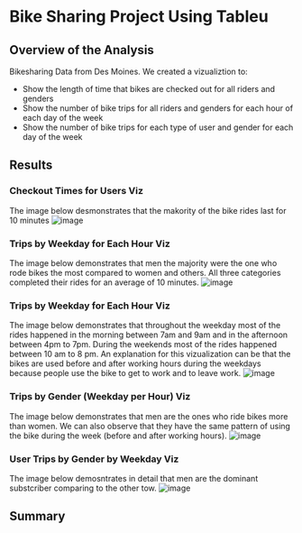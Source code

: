 # Bike Sharing Project Using Tableu 
## Overview of the Analysis 
Bikesharing Data from Des Moines. We created a vizualiztion to: 
* Show the length of time that bikes are checked out for all riders and genders
* Show the number of bike trips for all riders and genders for each hour of each day of the week
* Show the number of bike trips for each type of user and gender for each day of the week

## Results 
### Checkout Times for Users Viz
The image below desmonstrates that the makority of the bike rides last for 10 minutes 
![image](https://user-images.githubusercontent.com/100107588/172074635-e86de326-8725-4762-a4e0-a080228abf9f.png)

### Trips by Weekday for Each Hour Viz
The image below demonstrates that men the majority were the one who rode bikes the most compared to women and others. All three categories completed their rides for an average of 10 minutes. 
![image](https://user-images.githubusercontent.com/100107588/172074658-b6699542-1cc4-4b8f-84d8-e4ec1df3ad30.png)

### Trips by Weekday for Each Hour Viz
The image below demonstrates that throughout the weekday most of the rides happened in the morning between 7am and 9am and in the afternoon between 4pm to 7pm. 
During the weekends most of the rides happened between 10 am  to 8 pm. 
An explanation for this vizualization can be that the bikes are used before and after working hours during the weekdays because people use the bike to get to work and to leave work. 
![image](https://user-images.githubusercontent.com/100107588/172074746-2e30779f-272b-4362-b1bb-d2dd073f0f99.png)

### Trips by Gender (Weekday per Hour) Viz
The image below demonstrates that men are the ones who ride bikes more than women. We can also observe that they have the same pattern of using the bike during the week (before and after working hours). 
![image](https://user-images.githubusercontent.com/100107588/172074903-9bc820a6-db20-4e2f-899e-6ad6e8af28b0.png)

### User Trips by Gender by Weekday Viz
The image below demosntrates in detail that men are the dominant substcriber comparing to the other tow. 
![image](https://user-images.githubusercontent.com/100107588/172074958-ba7483d9-d955-4f05-a2c8-8dd50f309e60.png)

## Summary 

